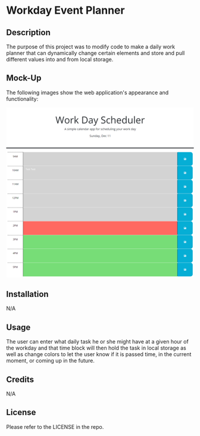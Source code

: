 # Workday Event Planner

## Description

The purpose of this project was to modify code to make a daily work planner that can dynamically change certain elements and store and pull different values into and from local storage. 
## Mock-Up

The following images show the web application's appearance and functionality:

![portfolio demo](./assets/images/working-schedule)

## Installation

N/A

## Usage
The user can enter what daily task he or she might have at a given hour of the workday and that time block will then hold the task in local storage as well as change colors to let the user know if it is passed time, in the current moment, or coming up in the future.

## Credits

N/A

## License

Please refer to the LICENSE in the repo.